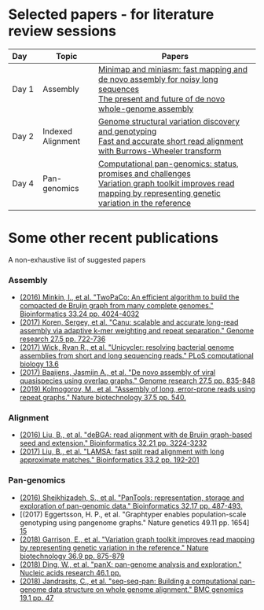 # Selected papers - for literature review sessions 

| Day&emsp;| Topic | Papers | 
|------|-----------------------------|--|
| Day 1 | Assembly           | [Minimap and miniasm: fast mapping and de novo assembly for noisy long sequences][1] <br> [The present and future of de novo whole-genome assembly][2] |
| Day 2 | Indexed Alignment  | [Genome structural variation discovery and genotyping][3] <br> [Fast and accurate short read alignment with Burrows-Wheeler transform][4] |
| Day 4 | Pan-genomics       | [Computational pan-genomics: status, promises and challenges][5] <br> [Variation graph toolkit improves read mapping by representing genetic variation in the reference][6] |

# Some other recent publications
A non-exhaustive list of suggested papers 



### Assembly 
- [(2016) Minkin, I., et al. "TwoPaCo: An efficient algorithm to build the compacted de Bruijn graph from many complete genomes." Bioinformatics 33.24 pp. 4024-4032][7]
- [(2017) Koren, Sergey, et al. "Canu: scalable and accurate long-read assembly via adaptive k-mer weighting and repeat separation." Genome research 27.5 pp. 722-736][8] 
- [(2017) Wick, Ryan R., et al. "Unicycler: resolving bacterial genome assemblies from short and long sequencing reads." PLoS computational biology 13.6][9] 
- [(2017) Baaijens, Jasmijn A., et al. "De novo assembly of viral quasispecies using overlap graphs." Genome research 27.5 pp. 835-848][10] 
- [(2019) Kolmogorov, M., et al. "Assembly of long, error-prone reads using repeat graphs." Nature biotechnology 37.5 pp. 540.][11]

### Alignment
- [(2016) Liu, B., et al. "deBGA: read alignment with de Bruijn graph-based seed and extension." Bioinformatics 32.21 pp. 3224-3232][12]
- [(2017) Liu, B., et al. "LAMSA: fast split read alignment with long approximate matches." Bioinformatics 33.2 pp. 192-201][13]

### Pan-genomics 
- [(2016) Sheikhizadeh, S., et al. "PanTools: representation, storage and exploration of pan-genomic data." Bioinformatics 32.17 pp. 487-493.][14] 
- [(2017) Eggertsson, H. P., et al. "Graphtyper enables population-scale genotyping using pangenome graphs." Nature genetics 49.11 pp. 1654] [15]
- [(2018) Garrison, E., et al. "Variation graph toolkit improves read mapping by representing genetic variation in the reference." Nature biotechnology 36.9 pp. 875-879][16]
- [(2018) Ding, W., et al. "panX: pan-genome analysis and exploration." Nucleic acids research 46.1 pp.][17]
- [(2018) Jandrasits, C., et al. "seq-seq-pan: Building a computational pan-genome data structure on whole genome alignment." BMC genomics 19.1 pp. 47][18]



[1]: https://academic.oup.com/bioinformatics/article/32/14/2103/1742895
[2]: https://www.ncbi.nlm.nih.gov/pubmed/27742661
[3]: https://www.ncbi.nlm.nih.gov/pmc/articles/PMC4108431/pdf/nihms-605372.pdf
[4]: https://www.ncbi.nlm.nih.gov/pubmed/19451168
[5]: https://www.ncbi.nlm.nih.gov/pubmed/27769991
[6]: https://www.ncbi.nlm.nih.gov/pubmed/30125266

[7]: https://doi.org/10.1093/bioinformatics/btw609
[8]: https://doi.org/10.1101/gr.215087.116
[8]: https://doi.org/10.1101/gr.215038.116
[9]: https://doi.org/10.1371/journal.pcbi.1005595
[10]: https://doi.org/10.1101/gr.215038.116
[11]: https://doi.org/10.1038/s41587-019-0072-8
[12]: https://doi.org/10.1093/bioinformatics/btw371
[13]: https://doi.org/10.1093/bioinformatics/btw594
[14]: https://doi.org/10.1093/bioinformatics/btw455
[15]: https://doi.org/10.1038/ng.3964
[16]: https://doi.org/10.1038/nbt.4227
[17]: https://doi.org/10.1093/nar/gkx977
[18]: https://doi.org/10.1186/s12864-017-4401-3

